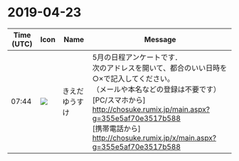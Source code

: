 # 2019-04-23

|Time (UTC)|Icon|Name|Message|
|---|---|---|---|
|07:44|![](https://avatars.slack-edge.com/2019-03-11/571585797168_09840ca518e784c46d3a_72.png)|きえだゆうすけ|5月の日程アンケートです．<br>次のアドレスを開いて、都合のいい日時を○×で記入してください。<br>（メールや本名などの登録は不要です）<br>[PC/スマホから] <http://chosuke.rumix.jp/main.aspx?g=355e5af70e3517b588><br>[携帯電話から] <http://chosuke.rumix.jp/x/main.aspx?g=355e5af70e3517b588>|
